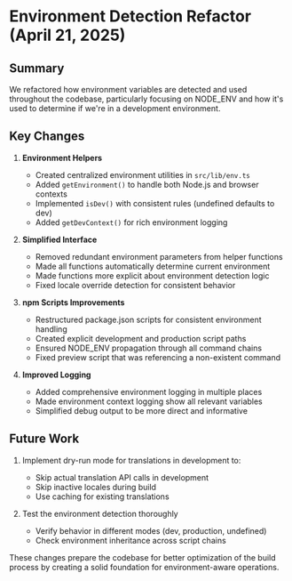 # Environment Detection Refactor (April 21, 2025)

## Summary
We refactored how environment variables are detected and used throughout the codebase, particularly focusing on NODE_ENV and how it's used to determine if we're in a development environment.

## Key Changes

1. **Environment Helpers**
   - Created centralized environment utilities in `src/lib/env.ts`
   - Added `getEnvironment()` to handle both Node.js and browser contexts
   - Implemented `isDev()` with consistent rules (undefined defaults to dev)
   - Added `getDevContext()` for rich environment logging

2. **Simplified Interface**
   - Removed redundant environment parameters from helper functions
   - Made all functions automatically determine current environment
   - Made functions more explicit about environment detection logic
   - Fixed locale override detection for consistent behavior

3. **npm Scripts Improvements**
   - Restructured package.json scripts for consistent environment handling
   - Created explicit development and production script paths
   - Ensured NODE_ENV propagation through all command chains
   - Fixed preview script that was referencing a non-existent command

4. **Improved Logging**
   - Added comprehensive environment logging in multiple places
   - Made environment context logging show all relevant variables
   - Simplified debug output to be more direct and informative

## Future Work

1. Implement dry-run mode for translations in development to:
   - Skip actual translation API calls in development
   - Skip inactive locales during build
   - Use caching for existing translations

2. Test the environment detection thoroughly
   - Verify behavior in different modes (dev, production, undefined)
   - Check environment inheritance across script chains

These changes prepare the codebase for better optimization of the build process by creating a solid foundation for environment-aware operations.